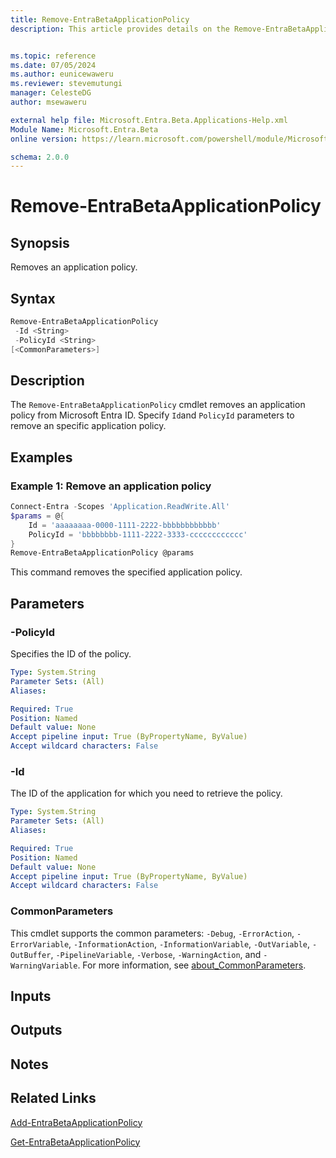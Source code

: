 ```yaml
---
title: Remove-EntraBetaApplicationPolicy
description: This article provides details on the Remove-EntraBetaApplicationPolicy command.


ms.topic: reference
ms.date: 07/05/2024
ms.author: eunicewaweru
ms.reviewer: stevemutungi
manager: CelesteDG
author: msewaweru

external help file: Microsoft.Entra.Beta.Applications-Help.xml
Module Name: Microsoft.Entra.Beta
online version: https://learn.microsoft.com/powershell/module/Microsoft.Entra.Beta/Remove-EntraBetaApplicationPolicy

schema: 2.0.0
---
```


# Remove-EntraBetaApplicationPolicy

## Synopsis

Removes an application policy.

## Syntax

```powershell
Remove-EntraBetaApplicationPolicy
 -Id <String>
 -PolicyId <String>
[<CommonParameters>]
```

## Description

The `Remove-EntraBetaApplicationPolicy` cmdlet removes an application policy from Microsoft Entra ID. Specify `Id`and `PolicyId` parameters to remove an specific application policy.

## Examples

### Example 1: Remove an application policy

```powershell
Connect-Entra -Scopes 'Application.ReadWrite.All'
$params = @{
    Id = 'aaaaaaaa-0000-1111-2222-bbbbbbbbbbbb'
    PolicyId = 'bbbbbbbb-1111-2222-3333-cccccccccccc'
}
Remove-EntraBetaApplicationPolicy @params
```

This command removes the specified application policy.

## Parameters

### -PolicyId

Specifies the ID of the policy.

```yaml
Type: System.String
Parameter Sets: (All)
Aliases:

Required: True
Position: Named
Default value: None
Accept pipeline input: True (ByPropertyName, ByValue)
Accept wildcard characters: False
```

### -Id

The ID of the application for which you need to retrieve the policy.

```yaml
Type: System.String
Parameter Sets: (All)
Aliases:

Required: True
Position: Named
Default value: None
Accept pipeline input: True (ByPropertyName, ByValue)
Accept wildcard characters: False
```

### CommonParameters

This cmdlet supports the common parameters: `-Debug`, `-ErrorAction`, `-ErrorVariable`, `-InformationAction`, `-InformationVariable`, `-OutVariable`, `-OutBuffer`, `-PipelineVariable`, `-Verbose`, `-WarningAction`, and `-WarningVariable`. For more information, see [about_CommonParameters](https://go.microsoft.com/fwlink/?LinkID=113216).

## Inputs

## Outputs

## Notes

## Related Links

[Add-EntraBetaApplicationPolicy](Add-EntraBetaApplicationPolicy.md)

[Get-EntraBetaApplicationPolicy](Get-EntraBetaApplicationPolicy.md)
